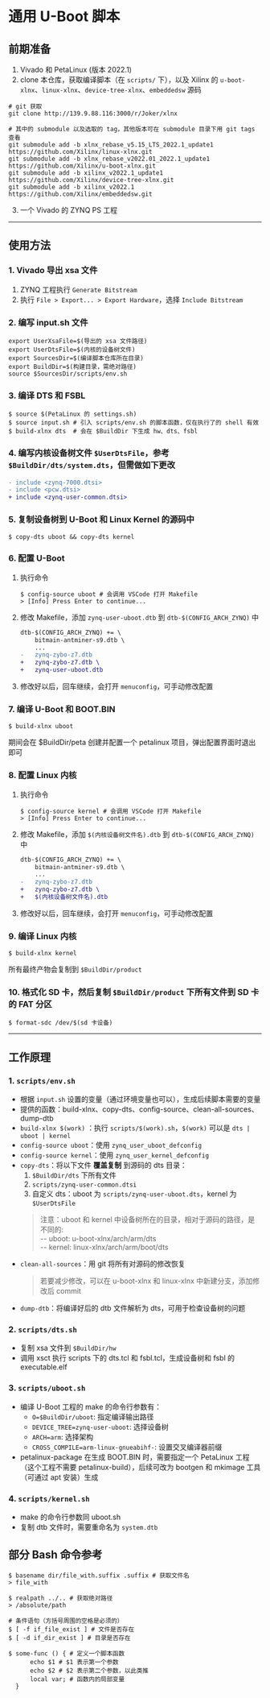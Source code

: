 # 通用 U-Boot 脚本

## 前期准备
1. Vivado 和 PetaLinux (版本 2022.1)
2. clone 本仓库，获取编译脚本（在 `scripts/` 下），以及 Xilinx 的 `u-boot-xlnx`、`linux-xlnx`、`device-tree-xlnx`、`embeddedsw` 源码
```shell
# git 获取
git clone http://139.9.88.116:3000/r/Joker/xlnx

# 其中的 submodule 以及选取的 tag，其他版本可在 submodule 目录下用 git tags 查看
git submodule add -b xlnx_rebase_v5.15_LTS_2022.1_update1 https://github.com/Xilinx/linux-xlnx.git
git submodule add -b xlnx_rebase_v2022.01_2022.1_update1  https://github.com/Xilinx/u-boot-xlnx.git
git submodule add -b xilinx_v2022.1_update1               https://github.com/Xilinx/device-tree-xlnx.git
git submodule add -b xilinx_v2022.1                       https://github.com/Xilinx/embeddedsw.git
```
3. 一个 Vivado 的 ZYNQ PS 工程

---

## 使用方法
### 1. Vivado 导出 xsa 文件
1. ZYNQ 工程执行 `Generate Bitstream`
2. 执行 `File > Export... > Export Hardware`，选择 `Include Bitstream`

### 2. 编写 input.sh 文件
```shell
export UserXsaFile=$(导出的 xsa 文件路径)
export UserDtsFile=$(内核的设备树文件)
export SourcesDir=$(编译脚本仓库所在目录)
export BuildDir=$(构建目录，需绝对路径)
source $SourcesDir/scripts/env.sh
```

### 3. 编译 DTS 和 FSBL
```shell
$ source $(PetaLinux 的 settings.sh)
$ source input.sh # 引入 scripts/env.sh 的脚本函数，仅在执行了的 shell 有效
$ build-xlnx dts  # 会在 $BuildDir 下生成 hw、dts、fsbl
```

### 4. 编写内核设备树文件 `$UserDtsFile`，参考 `$BuildDir/dts/system.dts`，但需做如下更改
```diff
- include <zynq-7000.dtsi>
- include <pcw.dtsi>
+ include <zynq-user-common.dtsi>
```

### 5. 复制设备树到 U-Boot 和 Linux Kernel 的源码中
```shell
$ copy-dts uboot && copy-dts kernel
```

### 6. 配置 U-Boot
1. 执行命令
    ```shell
    $ config-source uboot # 会调用 VSCode 打开 Makefile
    > [Info] Press Enter to continue...
    ```
2. 修改 Makefile，添加 `zynq-user-uboot.dtb` 到 `dtb-$(CONFIG_ARCH_ZYNQ)` 中
    ```diff
    dtb-$(CONFIG_ARCH_ZYNQ) += \
        bitmain-antminer-s9.dtb \
        ...
    -   zynq-zybo-z7.dtb
    +   zynq-zybo-z7.dtb \
    +   zynq-user-uboot.dtb
    ```
3. 修改好以后，回车继续，会打开 `menuconfig`，可手动修改配置

### 7. 编译 U-Boot 和 BOOT.BIN
```shell
$ build-xlnx uboot
```
期间会在 $BuildDir/peta 创建并配置一个 petalinux 项目，弹出配置界面时退出即可

### 8. 配置 Linux 内核
1. 执行命令
    ```shell
    $ config-source kernel # 会调用 VSCode 打开 Makefile
    > [Info] Press Enter to continue...
    ```
2. 修改 Makefile，添加 `$(内核设备树文件名).dtb` 到 `dtb-$(CONFIG_ARCH_ZYNQ)` 中
    ```diff
    dtb-$(CONFIG_ARCH_ZYNQ) += \
        bitmain-antminer-s9.dtb \
        ...
    -   zynq-zybo-z7.dtb
    +   zynq-zybo-z7.dtb \
    +   $(内核设备树文件名).dtb
    ```
3. 修改好以后，回车继续，会打开 `menuconfig`，可手动修改配置

### 9. 编译 Linux 内核
```shell
$ build-xlnx kernel
```
所有最终产物会复制到 `$BuildDir/product`

### 10. 格式化 SD 卡，然后复制 `$BuildDir/product` 下所有文件到 SD 卡的 FAT 分区
```shell
$ format-sdc /dev/$(sd 卡设备)
```

---

## 工作原理

### 1. `scripts/env.sh`
* 根据 `input.sh` 设置的变量（通过环境变量也可以），生成后续脚本需要的变量
* 提供的函数：build-xlnx、copy-dts、config-source、clean-all-sources、dump-dtb
* `build-xlnx $(work)` ：执行 `scripts/$(work).sh`，`$(work)` 可以是 `dts | uboot | kernel`
* `config-source uboot`：使用 `zynq_user_uboot_defconfig`
* `config-source kernel`：使用 `zynq_user_kernel_defconfig`
* `copy-dts`：将以下文件 **覆盖复制** 到源码的 dts 目录：
    1. `$BuildDir/dts` 下所有文件
    2. `scripts/zynq-user-common.dtsi`
    3. 自定义 dts：uboot 为 `scripts/zynq-user-uboot.dts`，kernel 为 `$UserDtsFile`
    > 注意：uboot 和 kernel 中设备树所在的目录，相对于源码的路径，是不同的:  
    > -- uboot: u-boot-xlnx/arch/arm/dts  
    > -- kernel: linux-xlnx/arch/arm/boot/dts  
* `clean-all-sources`：用 git 将所有对源码的修改恢复
    > 若要减少修改，可以在 u-boot-xlnx 和 linux-xlnx 中新建分支，添加修改后 commit
* `dump-dtb`：将编译好后的 dtb 文件解析为 dts，可用于检查设备树的问题

### 2. `scripts/dts.sh`
* 复制 xsa 文件到 `$BuildDir/hw`
* 调用 xsct 执行 scripts 下的 dts.tcl 和 fsbl.tcl，生成设备树和 fsbl 的 executable.elf

### 3. `scripts/uboot.sh`
* 编译 U-Boot 工程的 make 的命令行参数有：
    * `O=$BuildDir/uboot`: 指定编译输出路径
    * `DEVICE_TREE=zynq-user-uboot`: 选择设备树
    * `ARCH=arm`: 选择架构
    * `CROSS_COMPILE=arm-linux-gnueabihf-`: 设置交叉编译器前缀
* petalinux-package 在生成 BOOT.BIN 时，需要指定一个 PetaLinux 工程（这个工程不需要 petalinux-build），后续可改为 bootgen 和 mkimage 工具（可通过 apt 安装）生成

### 4. `scripts/kernel.sh`
* make 的命令行参数同 uboot.sh
* 复制 dtb 文件时，需要重命名为 `system.dtb`

## 部分 Bash 命令参考

```shell
$ basename dir/file_with.suffix .suffix # 获取文件名
> file_with

$ realpath ../.. # 获取绝对路径
> /absolute/path

# 条件语句（方括号周围的空格是必须的）
$ [ -f if_file_exist ] # 文件是否存在
$ [ -d if_dir_exist ] # 目录是否存在

$ some-func () { # 定义一个脚本函数
      echo $1 # $1 表示第一个参数
      echo $2 # $2 表示第二个参数，以此类推
      local var; # 函数内的局部变量
  } 
```
